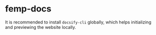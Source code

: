 # femp-docs

<p>It is recommended to install <code>docsify-cli</code> globally, which helps initializing and previewing the website locally.</p>
